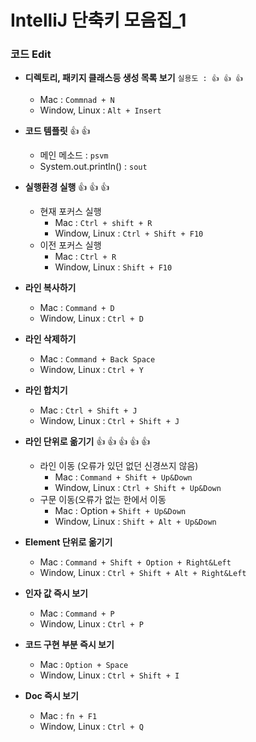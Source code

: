 # IntelliJ 단축키 모음집_1

### 코드 Edit

- **디렉토리, 패키지 클래스등 생성 목록 보기** ```실용도 : 👍 👍 👍```
  - Mac : ```Commnad + N```
  - Window, Linux : ```Alt + Insert```


- **코드 템플릿** 👍 👍 
  - 메인 메소드 : ```psvm```
  - System.out.println() : ```sout```


- **실행환경 실행** 👍 👍 👍 
  - 현재 포커스 실행
    - Mac : ```Ctrl + shift + R```
    - Window, Linux : ```Ctrl + Shift + F10```
  - 이전 포커스 실행
    - Mac : ```Ctrl + R```
    - Window, Linux : ```Shift + F10```


- **라인 복사하기**
  - Mac : ```Command + D```
  - Window, Linux : ```Ctrl + D```


- **라인 삭제하기**
  - Mac : ```Command + Back Space```
  - Window, Linux : ```Ctrl + Y```


- **라인 합치기**
  - Mac : ```Ctrl + Shift + J```
  - Window, Linux : ```Ctrl + Shift + J```


- **라인 단위로 옮기기** 👍 👍 👍 👍 👍 
  - 라인 이동 (오류가 있던 없던 신경쓰지 않음)
    - Mac : ```Command + Shift + Up&Down```
    - Window, Linux : ```Ctrl + Shift + Up&Down```
  - 구문 이동(오류가 없는 한에서 이동
    - Mac : Option + ```Shift + Up&Down```
    - Window, Linux : ```Shift + Alt + Up&Down```


- **Element 단위로 옮기기**
  - Mac : ```Command + Shift + Option + Right&Left```
  - Window, Linux : ```Ctrl + Shift + Alt + Right&Left```


- **인자 값 즉시 보기**
  - Mac : ```Command + P```
  - Window, Linux : ```Ctrl + P```


- **코드 구현 부분 즉시 보기**
  - Mac : ```Option + Space```
  - Window, Linux : ```Ctrl + Shift + I```


- **Doc 즉시 보기**
  - Mac : ```fn + F1```
  - Window, Linux : ```Ctrl + Q```
